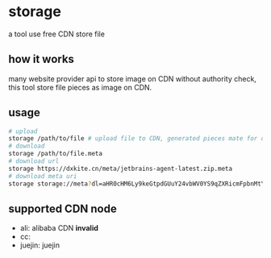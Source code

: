 # storage

a tool use free CDN store file

## how it works

many website provider api to store image on CDN without authority check, this tool store file pieces as image on CDN. 

## usage

```bash
# upload
storage /path/to/file # upload file to CDN, generated pieces mate for download
# download
storage /path/to/file.meta
# download url
storage https://dxkite.cn/meta/jetbrains-agent-latest.zip.meta
# download meta uri
storage storage://meta?dl=aHR0cHM6Ly9keGtpdGUuY24vbWV0YS9qZXRicmFpbnMtYWdlbnQtbGF0ZXN0LnppcC5tZXRh
```

## supported CDN node 

- ali: alibaba CDN **invalid**
- cc:  
- juejin: juejin